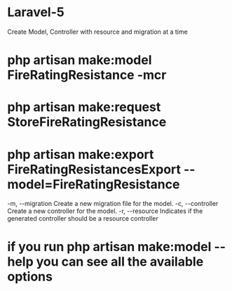 # Laravel-5

Create Model, Controller with resource and migration at a time

# php artisan make:model FireRatingResistance -mcr

# php artisan make:request StoreFireRatingResistance

# php artisan make:export FireRatingResistancesExport --model=FireRatingResistance

-m, --migration Create a new migration file for the model.
-c, --controller Create a new controller for the model.
-r, --resource Indicates if the generated controller should be a resource controller

# if you run php artisan make:model --help you can see all the available options
